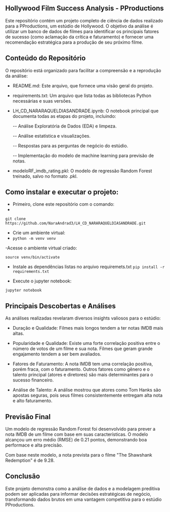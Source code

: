 ## Hollywood Film Success Analysis - PProductions

Este repositório contém um projeto completo de ciência de dados realizado para a PProductions, um estúdio de Hollywood. O objetivo da análise é utilizar um banco de dados de filmes para identificar os principais fatores de sucesso (como aclamação da crítica e faturamento) e fornecer uma recomendação estratégica para a produção de seu próximo filme.


## Conteúdo do Repositório
O repositório está organizado para facilitar a compreensão e a reprodução da análise:

- README.md: Este arquivo, que fornece uma visão geral do projeto.

- requirements.txt: Um arquivo que lista todas as bibliotecas Python necessárias e suas versões.

- LH_CD_NARARAQUELDIASANDRADE.ipynb: O notebook principal que documenta todas as etapas do projeto, incluindo:

  -- Análise Exploratória de Dados (EDA) e limpeza.

  -- Análise estatística e visualizações.

  -- Respostas para as perguntas de negócio do estúdio.

  --  Implementação do modelo de machine learning para previsão de notas.

- modeloRF_imdb_rating.pkl: O modelo de regressão Random Forest treinado, salvo no formato .pkl.

## Como instalar e executar o projeto:

- Primeiro, clone este repositório com o comando:
- 
`git clone https://github.com/NaraAndrad3/LH_CD_NARARAQUELDIASANDRADE.git`

- Crie um ambiente virtual:
- 
  `python -m venv venv`

-Acesse o ambiente virtual criado:

`source venv/bin/activate`

- Instale as dependências listas no arquivo requiremets.txt
  `pip install -r requirements.txt`

- Execute o jupyter notebook:

`jupyter notebook`

## Principais Descobertas e Análises
As análises realizadas revelaram diversos insights valiosos para o estúdio:

- Duração e Qualidade: Filmes mais longos tendem a ter notas IMDB mais altas.

- Popularidade e Qualidade: Existe uma forte correlação positiva entre o número de votos de um filme e sua nota. Filmes que geram grande engajamento tendem a ser bem avaliados.

- Fatores de Faturamento: A nota IMDB tem uma correlação positiva, porém fraca, com o faturamento. Outros fatores como gênero e o talento principal (atores e diretores) são mais determinantes para o sucesso financeiro.

- Análise de Talento: A análise mostrou que atores como Tom Hanks são apostas seguras, pois seus filmes consistentemente entregam alta nota e alto faturamento.


## Previsão Final
Um modelo de regressão Random Forest foi desenvolvido para prever a nota IMDB de um filme com base em suas características. O modelo alcançou um erro médio (RMSE) de 0.21 pontos, demonstrando boa performace e alta precisão.

Com base neste modelo, a nota prevista para o filme "The Shawshank Redemption" é de 9.28.

## Conclusão
Este projeto demonstra como a análise de dados e a modelagem preditiva podem ser aplicadas para informar decisões estratégicas de negócio, transformando dados brutos em uma vantagem competitiva para o estúdio PProductions.

